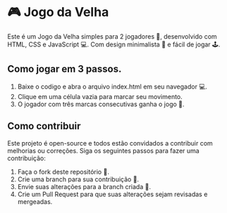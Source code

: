 # 🎮 Jogo da Velha

Este é um Jogo da Velha simples para 2 jogadores 🤝, desenvolvido com HTML, CSS e JavaScript 💻. Com design minimalista 🎨 e fácil de jogar 🕹️.

## Como jogar em 3 passos.
1. Baixe o codigo e abra o arquivo index.html em seu navegador 💻.
2. Clique em uma célula vazia para marcar seu movimento.
3. O jogador com três marcas consecutivas ganha o jogo 🎉.

## Como contribuir
Este projeto é open-source e todos estão convidados a contribuir com melhorias ou correções. Siga os seguintes passos para fazer uma contribuição:

1. Faça o fork deste repositório 🍴.
2. Crie uma branch para sua contribuição 🌱.
3. Envie suas alterações para a branch criada 🚀.
4. Crie um Pull Request para que suas alterações sejam revisadas e mergeadas.
